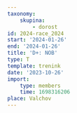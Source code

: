 ```yaml
---
taxonomy:
    skupina:
        - dorost
id: 2024-race_2024
start: '2024-01-26'
end: '2024-01-26'
title: 'D+: NOB'
type: T
template: trenink
date: '2023-10-26'
import:
    type: members
    time: 1698316206
place: Valchov
---
```


